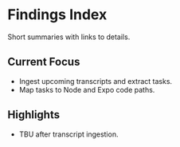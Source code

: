 # Findings Index

Short summaries with links to details.

## Current Focus
- Ingest upcoming transcripts and extract tasks.
- Map tasks to Node and Expo code paths.

## Highlights
- TBU after transcript ingestion.
